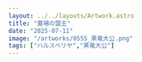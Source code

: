 ```yaml
---
layout: ../../layouts/Artwork.astro
title: "墓場の盟主"
date: "2025-07-11"
image: "/artworks/0555_黒竜大公.png"
tags: ["ハルスベリヤ","黒竜大公"]
---
```


